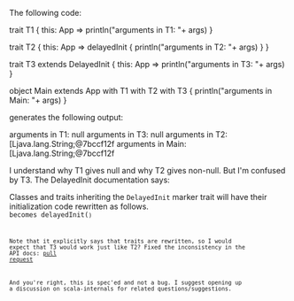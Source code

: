 The following code:

trait T1 { this: App =>
  println("arguments in T1: "+ args)
}

trait T2 { this: App =>
  delayedInit {
    println("arguments in T2: "+ args)
  }
}

trait T3 extends DelayedInit { this: App =>
  println("arguments in T3: "+ args)
}

object Main extends App with T1 with T2 with T3 {
  println("arguments in Main: "+ args)
}

generates the following output:

arguments in T1: null
arguments in T3: null
arguments in T2: [Ljava.lang.String;@7bccf12f
arguments in Main: [Ljava.lang.String;@7bccf12f

I understand why T1 gives null and why T2 gives non-null. But I'm confused by T3. The DelayedInit documentation says:

Classes and traits inheriting the `DelayedInit` marker trait will have their initialization code rewritten as follows.
<code> becomes delayedInit(<code>)

Note that it explicitly says that traits are rewritten, so I would expect that T3 would work just like T2?
Fixed the inconsistency in the API docs: [pull request](https://github.com/scala/scala/pull/489)

And you're right, this is spec'ed and not a bug. I suggest opening up a discussion on scala-internals for related questions/suggestions.
